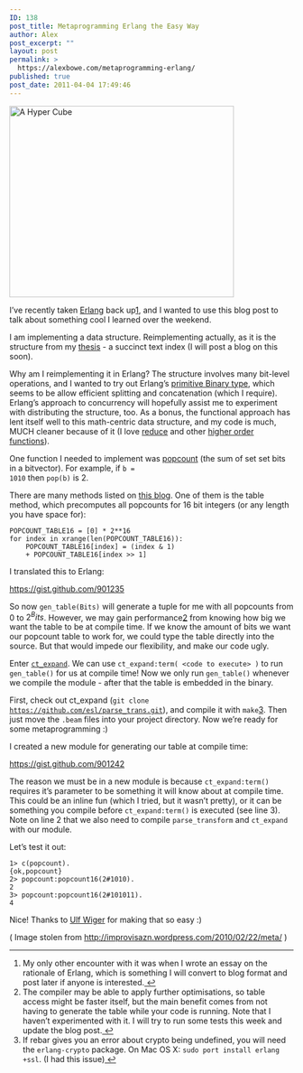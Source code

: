 ```yaml
---
ID: 138
post_title: Metaprogramming Erlang the Easy Way
author: Alex
post_excerpt: ""
layout: post
permalink: >
  https://alexbowe.com/metaprogramming-erlang/
published: true
post_date: 2011-04-04 17:49:46
---
```

<img src="https://alexbowe.com/wp-content/uploads/2011/04/a_hyper_cube.gif" alt="A Hyper Cube" width="398" height="339" class="aligncenter size-full wp-image-288" />

I&rsquo;ve recently taken <a href="http://www.erlang.org/">Erlang</a> back up<a id="fnref:0" class="footnote" title="see footnote" href="#fn:0">1</a>, and I wanted to use this blog post to talk about something cool I learned over the weekend.

I am implementing a data structure. Reimplementing actually, as it is the structure from my <a href="https://github.com/alexbowe/honours-thesis/downloads">thesis</a> - a succinct text index (I will post a blog on this soon).

Why am I reimplementing it in Erlang? The structure involves many bit-level operations, and I wanted to try out Erlang&rsquo;s <a href="http://www.erlang.org/doc/programming_examples/bit_syntax.html">primitive Binary type</a>, which seems to be allow efficient splitting and concatenation (which I require). Erlang&rsquo;s approach to concurrency will hopefully assist me to experiment with distributing the structure, too. As a bonus, the functional approach has lent itself well to this math-centric data structure, and my code is much, MUCH cleaner because of it (I love <a href="http://en.wikipedia.org/wiki/Fold_(higher-order_function)">reduce</a> and other <a href="http://en.wikipedia.org/wiki/Higher-order_function">higher order functions</a>).

One function I needed to implement was <a href="http://graphics.stanford.edu/~seander/bithacks.html#CountBitsSetTable">popcount</a> (the sum of set set bits in a bitvector). For example, if <code>b = 1010</code> then <code>pop(b)</code> is 2.

There are many methods listed on <a href="http://www.valuedlessons.com/2009/01/popcount-in-python-with-benchmarks.html">this blog</a>. One of them is the table method, which precomputes all popcounts for 16 bit integers (or any length you have space for):

<pre><code>POPCOUNT_TABLE16 = [0] * 2**16
for index in xrange(len(POPCOUNT_TABLE16)):
    POPCOUNT_TABLE16[index] = (index &amp; 1)
    + POPCOUNT_TABLE16[index &gt;&gt; 1]</code></pre>

I translated this to Erlang:

https://gist.github.com/901235

So now <code>gen_table(Bits)</code> will generate a tuple for me with all popcounts from 0 to $2^Bits$. However, we may gain performance<a id="fnref:1" class="footnote" title="see footnote" href="http://#fn:1">2</a> from knowing how big we want the table to be at compile time. If we know the amount of bits we want our popcount table to work for, we could type the table directly into the source. But that would impede our flexibility, and make our code ugly.

Enter <a href="https://github.com/esl/parse_trans"><code>ct_expand</code></a>. We can use <code>ct_expand:term( &lt;code to execute&gt; )</code> to run <code>gen_table()</code> for us at compile time! Now we only run <code>gen_table()</code> whenever we compile the module - after that the table is embedded in the binary.

First, check out ct_expand (<code>git clone https://github.com/esl/parse_trans.git</code>), and compile it with <code>make</code><a id="fnref:2" class="footnote" title="see footnote" href="#fn:2">3</a>. Then just move the <code>.beam</code> files into your project directory. Now we&rsquo;re ready for some metaprogramming :)

I created a new module for generating our table at compile time:

https://gist.github.com/901242

The reason we must be in a new module is because <code>ct_expand:term()</code> requires it&rsquo;s parameter to be something it will know about at compile time. This could be an inline fun (which I tried, but it wasn&rsquo;t pretty), or it can be something you compile before <code>ct_expand:term()</code> is executed (see line 3). Note on line 2 that we also need to compile <code>parse_transform</code> and <code>ct_expand</code> with our module.

Let&rsquo;s test it out:

<pre><code>1&gt; c(popcount).
{ok,popcount}
2&gt; popcount:popcount16(2#1010).
2
3&gt; popcount:popcount16(2#101011).
4</code></pre>

Nice! Thanks to <a href="http://ulf.wiger.net/weblog/">Ulf Wiger</a> for making that so easy :)

( Image stolen from&nbsp;http://improvisazn.wordpress.com/2010/02/22/meta/ )

<div class="footnotes">
<hr />
<ol>
<li id="fn:0">
My only other encounter with it was when I wrote an essay on the rationale of Erlang, which is something I will convert to blog format and post later if anyone is interested.<a class="reversefootnote" title="return to article" href="http://#fnref:0">&nbsp;↩</a>
</li>
<li id="fn:1">
The compiler may be able to apply further optimisations, so table access might be faster itself, but the main benefit comes from not having to generate the table while your code is running. Note that I haven&rsquo;t experimented with it. I will try to run some tests this week and update the blog post.<a class="reversefootnote" title="return to article" href="#fnref:1">&nbsp;↩</a>
</li>
<li id="fn:2">
If rebar gives you an error about crypto being undefined, you will need the <code>erlang-crypto</code> package. On Mac OS X: <code>sudo port install erlang +ssl</code>. (I had this issue)<a class="reversefootnote" title="return to article" href="http://#fnref:2">&nbsp;↩</a>
</li>
</ol></div>